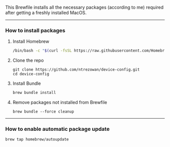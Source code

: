 This Brewfile installs all the necessary packages (according to me) required after getting a freshly installed MacOS.

---

### How to install packages

1. Install Homebrew
    ```bash
    /bin/bash -c "$(curl -fsSL https://raw.githubusercontent.com/Homebrew/install/HEAD/install.sh)"
    ```
2. Clone the repo
    ```
    git clone https://github.com/ntrezowan/device-config.git
    cd device-config
    ```
2. Install Bundle
    ```bash
    brew bundle install
    ```
3. Remove packages not installed from Brewfile
    ```
    brew bundle --force cleanup
    ```

---

### How to enable automatic package update
```
brew tap homebrew/autoupdate
```

